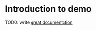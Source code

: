 # Introduction to demo

TODO: write [great documentation](http://jacobian.org/writing/what-to-write/)

